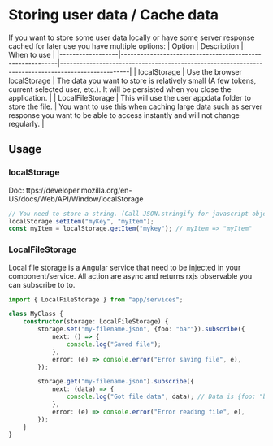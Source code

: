 # Storing user data / Cache data

If you want to store some user data locally or have some server response cached for later use you have multiple options:
| Option           | Description                                              | When to use                                                                                       |
|------------------|----------------------------------------------------------|---------------------------------------------------------------------------------------------------|
| localStorage     | Use the browser localStorage                             | The data you want to store is relatively small
                                                                                (A few tokens, current selected user, etc.). It will be persisted when you close the application. |
| LocalFileStorage | This will use the user appdata folder to store the file. | You want to use this when caching large data such as server response
                                                                                you want to be able to access instantly and will not change regularly.                            |


## Usage

### localStorage
Doc: ttps://developer.mozilla.org/en-US/docs/Web/API/Window/localStorage

```ts
// You need to store a string. (Call JSON.stringify for javascript object)
localStorage.setItem("myKey", "myItem");
const myItem = localStorage.getItem("mykey"); // myItem => "myItem"
```

### LocalFileStorage

Local file storage is a Angular service that need to be injected in your component/service.
All action are async and returns rxjs observable you can subscribe to to.
```ts
import { LocalFileStorage } from "app/services";

class MyClass {
    constructor(storage: LocalFileStorage) {
        storage.set("my-filename.json", {foo: "bar"}).subscribe({
            next: () => {
                console.log("Saved file");
            },
            error: (e) => console.error("Error saving file", e),
        });

        storage.get("my-filename.json").subscribe({
            next: (data) => {
                console.log("Got file data", data); // Data is {foo: "bar"};
            },
            error: (e) => console.error("Error reading file", e),
        });
    }
}
```
